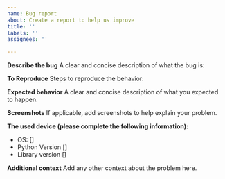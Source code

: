 ```yaml
---
name: Bug report
about: Create a report to help us improve
title: ''
labels: ''
assignees: ''

---
```


**Describe the bug**
A clear and concise description of what the bug is:

**To Reproduce**
Steps to reproduce the behavior:

**Expected behavior**
A clear and concise description of what you expected to happen.

**Screenshots**
If applicable, add screenshots to help explain your problem.

**The used device (please complete the following information):**
 - OS: []
 - Python Version []
 - Library version []


**Additional context**
Add any other context about the problem here.

